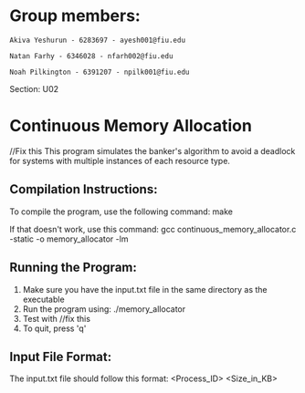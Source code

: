 Group members: 
==============

	Akiva Yeshurun - 6283697 - ayesh001@fiu.edu

	Natan Farhy - 6346028 - nfarh002@fiu.edu

	Noah Pilkington - 6391207 - npilk001@fiu.edu

Section: U02

Continuous Memory Allocation
==================
//Fix this
This program simulates the banker's algorithm to avoid a deadlock for systems with multiple instances of each resource type.

Compilation Instructions:
------------------------

To compile the program, use the following command: make

If that doesn't work, use this command: gcc continuous_memory_allocator.c -static -o memory_allocator -lm

Running the Program:
------------------
1. Make sure you have the input.txt file in the same directory as the executable
2. Run the program using:
    ./memory_allocator
3. Test with //fix this
4. To quit, press 'q'

Input File Format:
----------------
The input.txt file should follow this format:
<Process_ID> <Size_in_KB>